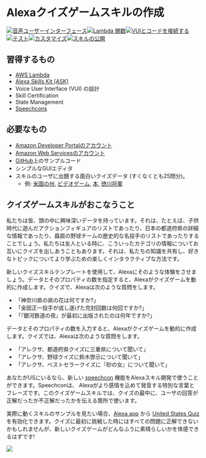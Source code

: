 # Alexaクイズゲームスキルの作成
[![音声ユーザーインターフェース](https://m.media-amazon.com/images/G/01/mobile-apps/dex/alexa/alexa-skills-kit/jp/tutorials/navigation/1-off._TT_.png)](1-voice-user-interface.md)[![Lambda 関数](https://m.media-amazon.com/images/G/01/mobile-apps/dex/alexa/alexa-skills-kit/jp/tutorials/navigation/2-off._TT_.png)](2-lambda-function.md)[![VUIとコードを接続する](https://m.media-amazon.com/images/G/01/mobile-apps/dex/alexa/alexa-skills-kit/jp/tutorials/navigation/3-off._TT_.png)](3-connect-vui-to-code.md)[![テスト](https://m.media-amazon.com/images/G/01/mobile-apps/dex/alexa/alexa-skills-kit/jp/tutorials/navigation/4-off._TT_.png)](4-testing.md)[![カスタマイズ](https://m.media-amazon.com/images/G/01/mobile-apps/dex/alexa/alexa-skills-kit/jp/tutorials/navigation/5-off._TT_.png)](5-customization.md)[![スキルの公開](https://m.media-amazon.com/images/G/01/mobile-apps/dex/alexa/alexa-skills-kit/jp/tutorials/navigation/6-off._TT_.png)](6-publication.md)


## 習得するもの
*  [AWS Lambda](http://aws.amazon.com/lambda)
*  [Alexa Skills Kit (ASK)](https://developer.amazon.com/alexa-skills-kit)
*  Voice User Interface (VUI) の設計
*  Skill Certification
*  State Management
*  [Speechcons](https://developer.amazon.com/public/solutions/alexa/alexa-skills-kit/docs/speechcon-reference)

## 必要なもの
*  [Amazon Developer Portalのアカウント](http://developer.amazon.com)
*  [Amazon Web Servicesのアカウント](http://aws.amazon.com/)
*  [GitHub](https://github.com/alexa/skill-sample-nodejs-quiz-game)上のサンプルコード
*  シンプルなGUIエディタ
*  スキルのユーザに出題する面白いクイズデータ (すくなくとも25問分)。
   *  例: [米国の州](./data/prefectures.js), [ビデオゲーム](./data/videogames.js), [本](./data/books.js), [徳川将軍](./data/monarchs.js)

## クイズゲームスキルがおこなうこと
私たちは皆、頭の中に興味深いデータを持っています。それは、たとえば、子供時代に遊んだアクションフィギュアのリストであったり、日本の都道府県の詳細な情報であったり、贔屓の野球チームの歴史的な名投手のリストであったりすることでしょう。私たちは友人といる時に、こういったカテゴリの情報についてお互いにクイズを出しあうこともあります。それは、私たちの知識を共有し、好きなトピックについてより学ぶための楽しくインタラクティブな方法です。

新しいクイズスキルテンプレートを使用して、Alexaにそのような体験をさせましょう。データとそのプロパティの数を指定すると、Alexaがクイズゲームを動的に作成します。クイズで、Alexaは次のような質問をします。
*  「神奈川県の県の花は何ですか?」
*  「金田正一投手が成し遂げた完封回数は何回ですか?」
*  「『銀河鉄道の夜』が最初に出版されたのは何年ですか?」

データとそのプロパティの数を入力すると、Alexaがクイズゲームを動的に作成します。クイズでは、Alexaは次のような質問をします。
*  「アレクサ、都道府県クイズに三重県について聞いて」
*  「アレクサ、野球クイズに鈴木啓示について聞いて」
*  「アレクサ、ベストセラークイズに『砂の女』について聞いて」

あなたがUSにいるなら、新しい [speechcon](https://developer.amazon.com/public/solutions/alexa/alexa-skills-kit/docs/speechcon-reference) 機能をAlexaスキル開発で使うことができます。Speechconは、 Alexaがより感情を込めて発音する特別な言葉とフレーズです。このクイズゲームスキルでは、クイズの最中に、ユーザの回答が正解だったか不正解だったかを伝える箇所で使います。

実際に動くスキルのサンプルを見たい場合、[Alexa app](http://amazon.com/skills) から [United States Quiz](https://www.amazon.com/Jeff-Blankenburg-United-States-Quiz/dp/B06X9GQBRL) を有効化できます。クイズに最初に挑戦した時にはすべての問題に正解できないかもしれませんが、新しいクイズゲームがどんなふうに素晴らしいかを体感できるはずです!

[![](https://m.media-amazon.com/images/G/01/mobile-apps/dex/alexa/alexa-skills-kit/tutorials/general/buttons/button_get_started._TTH_.png)](1-voice-user-interface.md)

